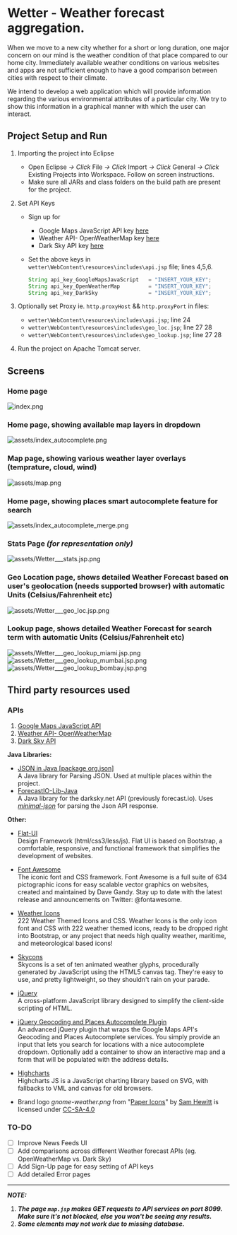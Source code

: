 # Wetter - Weather forecast aggregation.

When we move to a new city whether for a short or long duration, one major concern on our mind is the weather condition of that place compared to our home city. Immediately available weather conditions on various websites and apps are not sufficient enough to have a good comparison between cities with respect to their climate.

We intend to develop a web application which will provide information regarding the various environmental attributes of a particular city. We try to show this information in a graphical manner with which the user can interact.

## Project Setup and Run
1. Importing the project into Eclipse
   - Open Eclipse *-> Click* File *-> Click* Import *-> Click* General *-> Click* Existing Projects into Workspace. Follow on screen instructions.
   - Make sure all JARs and class folders on the build path are present for the project.
2. Set API Keys
   - Sign up for 
      - Google Maps JavaScript API key [here](https://accounts.google.com/ServiceLogin?passive=true&continue=https%3A%2F%2Fdevelopers.google.com%2Fmaps%2Fdocumentation%2Fjavascript%2F&service=ahsid#identifier)
      - Weather API- OpenWeatherMap key [here](https://home.openweathermap.org/users/sign_up)
      - Dark Sky API key [here](https://darksky.net/dev/register)
   - Set the above keys in `wetter\WebContent\resources\includes\api.jsp` file; lines 4,5,6.
     
     ```Java
     String api_key_GoogleMapsJavaScript   = "INSERT_YOUR_KEY";
     String api_key_OpenWeatherMap         = "INSERT_YOUR_KEY";
     String api_key_DarkSky                = "INSERT_YOUR_KEY";
     ```
3. Optionally set Proxy ie. `http.proxyHost` && `http.proxyPort` in files:
   - `wetter\WebContent\resources\includes\api.jsp`; line 24
   - `wetter\WebContent\resources\includes\geo_loc.jsp`; line 27 28
   - `wetter\WebContent\resources\includes\geo_lookup.jsp`; line 27 28

4. Run the project on Apache Tomcat server.

## Screens

### Home page
![index.png](https://gitlab.com/user501254/Wetter/raw/b80b165a57036319d80d3e59919c3fa1a4719eb7/assets/index.png)  
  

### Home page, showing available map layers in dropdown
![assets/index_autocomplete.png](https://gitlab.com/user501254/Wetter/raw/b80b165a57036319d80d3e59919c3fa1a4719eb7/assets/index_autocomplete.png)  
  

### Map page, showing various weather layer overlays (temprature, cloud, wind)
![assets/map.png](https://gitlab.com/user501254/Wetter/raw/b80b165a57036319d80d3e59919c3fa1a4719eb7/assets/map.png)  
  

### Home page, showing places smart autocomplete feature for search
![assets/index_autocomplete_merge.png](https://gitlab.com/user501254/Wetter/raw/b80b165a57036319d80d3e59919c3fa1a4719eb7/assets/index_autocomplete_merge.png)  
  

### Stats Page _(for representation only)_
![assets/Wetter___stats.jsp.png](https://gitlab.com/user501254/Wetter/raw/b80b165a57036319d80d3e59919c3fa1a4719eb7/assets/Wetter___stats.jsp.png)  
  

### Geo Location page, shows detailed Weather Forecast based on user's geolocation (needs supported browser) with automatic Units (Celsius/Fahrenheit etc)
![assets/Wetter___geo_loc.jsp.png](https://gitlab.com/user501254/Wetter/raw/b80b165a57036319d80d3e59919c3fa1a4719eb7/assets/Wetter___geo_loc.jsp.png)  
  

### Lookup page, shows detailed Weather Forecast for search term with automatic Units (Celsius/Fahrenheit etc)
![assets/Wetter___geo_lookup_miami.jsp.png ](https://gitlab.com/user501254/Wetter/raw/b80b165a57036319d80d3e59919c3fa1a4719eb7/assets/Wetter___geo_lookup_miami.jsp.png)  
![assets/Wetter___geo_lookup_mumbai.jsp.png ](https://gitlab.com/user501254/Wetter/raw/b80b165a57036319d80d3e59919c3fa1a4719eb7/assets/Wetter___geo_lookup_mumbai.jsp.png)  
![assets/Wetter___geo_lookup_bombay.jsp.png ](https://gitlab.com/user501254/Wetter/raw/b80b165a57036319d80d3e59919c3fa1a4719eb7/assets/Wetter___geo_lookup_bombay.jsp.png)  


## Third party resources used
### APIs 
1. [Google Maps JavaScript API](https://developers.google.com/maps/documentation/javascript/)
2. [Weather API- OpenWeatherMap](https://openweathermap.org/api)
3. [Dark Sky API](https://darksky.net/dev/)

**Java Libraries:**

- [JSON in Java [package org.json]](https://github.com/stleary/JSON-java)  
A Java library for Parsing JSON. Used at multiple places within the project.
- [ForecastIO-Lib-Java](https://github.com/dvdme/forecastio-lib-java)  
A Java library for the darksky.net API (previously forecast.io). Uses *[minimal-json](https://github.com/ralfstx/minimal-json)* for parsing the Json API response.

**Other:**
- [Flat-UI](https://github.com/designmodo/Flat-UI/)  
Design Framework (html/css3/less/js). Flat UI is based on Bootstrap, a comfortable, responsive, and functional framework that simplifies the development of websites.

- [Font Awesome](https://github.com/FortAwesome/Font-Awesome)  
The iconic font and CSS framework.
Font Awesome is a full suite of 634 pictographic icons for easy scalable vector graphics on websites, created and maintained by Dave Gandy. Stay up to date with the latest release and announcements on Twitter: @fontawesome.

- [Weather Icons](https://github.com/erikflowers/weather-icons)  
222 Weather Themed Icons and CSS.
Weather Icons is the only icon font and CSS with 222 weather themed icons, ready to be dropped right into Bootstrap, or any project that needs high quality weather, maritime, and meteorological based icons!

- [Skycons](https://github.com/torryharris/Skycons)  
Skycons is a set of ten animated weather glyphs, procedurally generated by JavaScript using the HTML5 canvas tag. They're easy to use, and pretty lightweight, so they shouldn't rain on your parade.

- [jQuery](https://github.com/jquery/jquery)  
A cross-platform JavaScript library designed to simplify the client-side scripting of HTML.

- [jQuery Geocoding and Places Autocomplete Plugin](https://github.com/ubilabs/geocomplete)  
An advanced jQuery plugin that wraps the Google Maps API's Geocoding and Places Autocomplete services. You simply provide an input that lets you search for locations with a nice autocomplete dropdown. Optionally add a container to show an interactive map and a form that will be populated with the address details.

- [Highcharts](https://github.com/highcharts/highcharts)  
Highcharts JS is a JavaScript charting library based on SVG, with fallbacks to VML and canvas for old browsers.

- Brand logo _gnome-weather.png_ from "[Paper Icons](http://snwh.org/paper/icons)" by [Sam Hewitt](http://samuelhewitt.com/) is licensed under [CC-SA-4.0](http://creativecommons.org/licenses/by-sa/4.0/)  

### TO-DO
- [ ] Improve News Feeds UI
- [ ] Add comparisons across different Weather forecast APIs (eg. OpenWeatherMap vs. Dark Sky)
- [ ] Add Sign-Up page for easy setting of API keys
- [ ] Add detailed Error pages

***

**_NOTE:_**  
1. **_The page `map.jsp` makes GET requests to API services on port 8099. Make sure it's not blocked, else you won't be seeing any results._**  
2. **_Some elements may not work due to missing database._**
